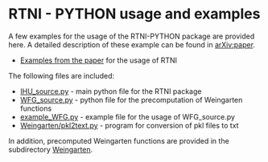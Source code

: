 # RTNI - PYTHON usage and examples

A few examples for the usage of the RTNI-PYTHON package are provided here. A detailed description of these example can be found in [arXiv:paper](https://arxiv.org/abs/1902.07209).

* [Examples from the paper](examples.py) for the usage of RTNI

The following files are included:

* [IHU_source.py](IHU_source.py) - main python file for the RTNI package
* [WFG_source.py](WFG_source.py) - python file for the precomputation of Weingarten functions
* [example_WFG.py](example_WFG.py) - example file for the usage of WFG_source.py
* [Weingarten/pkl2text.py](Weingarten/pkl2text.py) - program for conversion of pkl files to txt 

In addition, precomputed Weingarten functions are provided in the subdirectory [Weingarten](Weingarten).
